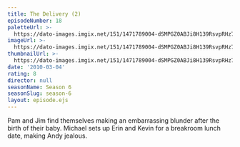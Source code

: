 ```yaml
---
title: The Delivery (2)
episodeNumber: 18
paletteUrl: >-
  https://dato-images.imgix.net/151/1471789004-dSMPGZ0ABJi8H139RsvpRHz7wka.jpg?auto=enhance&ch=DPR%2CWidth&palette=json
imageUrl: >-
  https://dato-images.imgix.net/151/1471789004-dSMPGZ0ABJi8H139RsvpRHz7wka.jpg?auto=compress%2Cformat&ch=DPR%2CWidth&w=500
thumbnailUrl: >-
  https://dato-images.imgix.net/151/1471789004-dSMPGZ0ABJi8H139RsvpRHz7wka.jpg?auto=enhance&ch=DPR%2CWidth&fit=crop&fm=jpg&h=280&w=500
date: '2010-03-04'
rating: 8
director: null
seasonName: Season 6
seasonSlug: season-6
layout: episode.ejs
---
```


Pam and Jim find themselves making an embarrassing blunder after the birth of their baby. Michael sets up Erin and Kevin for a breakroom lunch date, making Andy jealous.